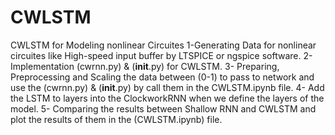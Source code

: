 # CWLSTM
CWLSTM for Modeling nonlinear Circuites
1-Generating Data for nonlinear circuites like High-speed input buffer by LTSPICE or ngspice software.
2- Implementation (cwrnn.py) & (__init__.py) for CWLSTM.
3- Preparing, Preprocessing and Scaling the data between (0-1) to pass to network and use the (cwrnn.py) & (__init__.py) by call them in the CWLSTM.ipynb file.
4- Add the LSTM to layers into the ClockworkRNN when we define the layers of the model.
5- Comparing the results between Shallow RNN and CWLSTM and plot the results of them in the (CWLSTM.ipynb) file.
